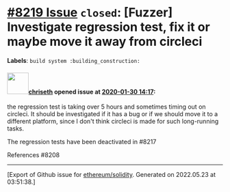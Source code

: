 # [\#8219 Issue](https://github.com/ethereum/solidity/issues/8219) `closed`: [Fuzzer] Investigate regression test, fix it or maybe move it away from circleci
**Labels**: `build system :building_construction:`


#### <img src="https://avatars.githubusercontent.com/u/9073706?v=4" width="50">[chriseth](https://github.com/chriseth) opened issue at [2020-01-30 14:17](https://github.com/ethereum/solidity/issues/8219):

the regression test is taking over 5 hours and sometimes timing out on circleci. It should be investigated if it has a bug or if we should move it to a different platform, since I don't think circleci is made for such long-running tasks.

The regression tests have been deactivated in #8217 

References #8208 




-------------------------------------------------------------------------------



[Export of Github issue for [ethereum/solidity](https://github.com/ethereum/solidity). Generated on 2022.05.23 at 03:51:38.]
